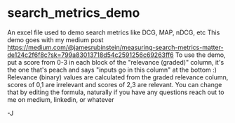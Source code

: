 # search_metrics_demo
An excel file used to demo search metrics like DCG, MAP, nDCG, etc
This demo goes with my medium post https://medium.com/@jamesrubinstein/measuring-search-metrics-matter-de124c2f6f8c?sk=799a83013718d54c2591256c69263ff6
To use the demo, put a score from 0-3 in each block of the "relevance (graded)" column, it's the one that's peach and says "inputs go in this column" at the bottom :) 
Relevance (binary) values are calculated from the graded relevance column, scores of 0,1 are irrelevant and scores of 2,3 are relevant. You can change that by editing the formula, naturally 
if you have any questions reach out to me on medium, linkedin, or whatever

-J 

